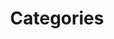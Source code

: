 ---
title: Categories
position: 3.5
type: 
description: 
content_markdown: |-
  ###### Categories are divided into Category Group, Category_1 and Category_2.


  Category nodes are linked by relationships from the software product node.

  {: .info}
  
  <br>
    
  
  ![API Image](/images/cat_group.png){:class="img-responsive"} <br>
  
 
left_code_blocks:
  - code_block: |-
      curl -G -H "Authorization: Bearer b93477a9-057b-4878-a16b93477a9-057b-4878-a16f-d7f7d1f27a7af-d7f7d1f27a7a" "https://v6.technopedia.com/tql" --data-urlencode' "q=MATCH (h:CPU) RETURN h.cores"
    title: cURL Example
    language: bash
right_code_blocks:
  - code_block: |2
        label
        description
    title: Category_Group_Attributes
    language: bash
  - code_block: |2-
        label
        description
        cat_taxonomy2012_id
    title: Category_1 Attributes
    language: bash
  - code_block: |2-
        label
        description
        cat_taxonomy2012_id
    title: Category_2 Attributes
    language: bash
---